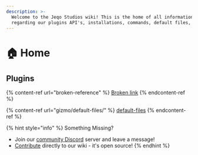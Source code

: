 ```yaml
---
description: >-
  Welcome to the Jeqo Studios wiki! This is the home of all information
  regarding our plugins API's, installations, commands, default files, and more!
---
```


# 🏠 Home

## &#x20;Plugins

{% content-ref url="broken-reference" %}
[Broken link](broken-reference)
{% endcontent-ref %}

{% content-ref url="gizmo/default-files/" %}
[default-files](gizmo/default-files/)
{% endcontent-ref %}

{% hint style="info" %}
Something Missing?

* Join our [community Discord](https://jeqo.net/discord) server and leave a message!
* [Contribute](https://github.com/Jeqo-Studios/Wiki) directly to our wiki - it's open source!
{% endhint %}
